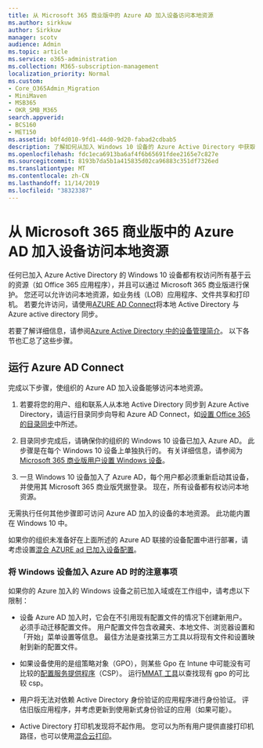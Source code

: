 ```yaml
---
title: 从 Microsoft 365 商业版中的 Azure AD 加入设备访问本地资源
ms.author: sirkkuw
author: Sirkkuw
manager: scotv
audience: Admin
ms.topic: article
ms.service: o365-administration
ms.collection: M365-subscription-management
localization_priority: Normal
ms.custom:
- Core_O365Admin_Migration
- MiniMaven
- MSB365
- OKR_SMB_M365
search.appverid:
- BCS160
- MET150
ms.assetid: b0f4d010-9fd1-44d0-9d20-fabad2cdbab5
description: 了解如何从加入 Windows 10 设备的 Azure Active Directory 中获取本地资源（如业务线应用、文件共享和打印机）的访问权限。
ms.openlocfilehash: fdc1eca6913ba6af4f6b65691fdee2165e7c827e
ms.sourcegitcommit: 8193b7da5b1a415835d02ca96883c351df7326ed
ms.translationtype: MT
ms.contentlocale: zh-CN
ms.lasthandoff: 11/14/2019
ms.locfileid: "38323387"
---
```

# <a name="access-on-premises-resources-from-an-azure-ad-joined-device-in-microsoft-365-business"></a>从 Microsoft 365 商业版中的 Azure AD 加入设备访问本地资源

任何已加入 Azure Active Directory 的 Windows 10 设备都有权访问所有基于云的资源（如 Office 365 应用程序），并且可以通过 Microsoft 365 商业版进行保护。 您还可以允许访问本地资源，如业务线（LOB）应用程序、文件共享和打印机。 若要允许访问，请使用[AZURE AD Connect](https://docs.microsoft.com/azure/active-directory/connect/active-directory-aadconnect)将本地 Active Directory 与 Azure active directory 同步。 

若要了解详细信息，请参阅[Azure Active Directory 中的设备管理简介](https://docs.microsoft.com/azure/active-directory/device-management-introduction)。
以下各节也汇总了这些步骤。

## <a name="run-azure-ad-connect"></a>运行 Azure AD Connect

完成以下步骤，使组织的 Azure AD 加入设备能够访问本地资源。
  
1. 若要将您的用户、组和联系人从本地 Active Directory 同步到 Azure Active Directory，请运行目录同步向导和 Azure AD Connect，如[设置 Office 365 的目录同步](https://support.office.com/article/1b3b5318-6977-42ed-b5c7-96fa74b08846)中所述。
    
2. 目录同步完成后，请确保你的组织的 Windows 10 设备已加入 Azure AD。 此步骤是在每个 Windows 10 设备上单独执行的。 有关详细信息，请参阅为[Microsoft 365 商业版用户设置 Windows 设备](set-up-windows-devices.md)。 
    
3. 一旦 Windows 10 设备加入了 Azure AD，每个用户都必须重新启动其设备，并使用其 Microsoft 365 商业版凭据登录。 现在，所有设备都有权访问本地资源。
    
无需执行任何其他步骤即可访问 Azure AD 加入的设备的本地资源。 此功能内置在 Windows 10 中。 
  
如果你的组织未准备好在上面所述的 Azure AD 联接的设备配置中进行部署，请考虑设置[混合 AZURE ad 已加入设备配置](manage-windows-devices.md)。
  
### <a name="considerations-when-you-join-windows-devices-to-azure-ad"></a>将 Windows 设备加入 Azure AD 时的注意事项

如果你的 Azure 加入的 Windows 设备之前已加入域或在工作组中，请考虑以下限制：
  
- 设备 Azure AD 加入时，它会在不引用现有配置文件的情况下创建新用户。 必须手动迁移配置文件。 用户配置文件包含收藏夹、本地文件、浏览器设置和「开始」菜单设置等信息。 最佳方法是查找第三方工具以将现有文件和设置映射到新的配置文件。

- 如果设备使用的是组策略对象（GPO），则某些 Gpo 在 Intune 中可能没有可比较的[配置服务提供程序](https://docs.microsoft.com/windows/configuration/provisioning-packages/how-it-pros-can-use-configuration-service-providers)（CSP）。 运行[MMAT 工具](https://www.microsoft.com/download/details.aspx?id=45520)以查找现有 gpo 的可比较 csp。

- 用户将无法对依赖 Active Directory 身份验证的应用程序进行身份验证。 评估旧版应用程序，并考虑更新到使用新式身份验证的应用（如果可能）。

- Active Directory 打印机发现将不起作用。 您可以为所有用户提供直接打印机路径，也可以使用[混合云打印](https://docs.microsoft.com/windows-server/administration/hybrid-cloud-print/hybrid-cloud-print-deploy)。
